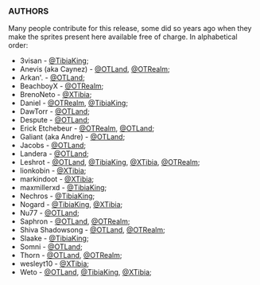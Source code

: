 ### AUTHORS

Many people contribute for this release, some did so years ago when
they make the sprites present here available free of charge. In
alphabetical order:

- 3visan - [@TibiaKing](http://www.tibiaking.com/forum/profile/19276-3visan/);
- Anevis (aka Caynez) - [@OTLand](https://otland.net/members/anevis.175097/), [@OTRealm](https://otrealm.com/index.php?members/caynez.51/);
- Arkan'. - [@OTLand](https://otland.net/members/arkan.214264/);
- BeachboyX - [@OTRealm](https://sprites.otrealm.com/);
- BrenoNeto - [@XTibia](http://www.xtibia.com/forum/profile/356307-brenoneto/);
- Daniel - [@OTRealm](https://sprites.otrealm.com/), [@TibiaKing](http://www.tibiaking.com/forum/profile/25583-daniel/);
- DawTorr - [@OTLand](https://otland.net/members/dawtorr.200757/);
- Despute - [@OTLand](https://otland.net/members/despute.212598/);
- Erick Etchebeur - [@OTRealm](https://otrealm.com/index.php?members/erick-etchebeur.7/), [@OTLand](https://otland.net/members/erick-etchebeur.212333/);
- Galiant (aka Andre) - [@OTLand](https://otland.net/members/galiant.211412/);
- Jacobs - [@OTLand](https://otland.net/members/jacobs.203121/);
- Landera - [@OTLand](https://otland.net/members/landera.146831/);
- Leshrot - [@OTLand](https://otland.net/members/leshrot.169503/), [@TibiaKing](http://www.tibiaking.com/forum/profile/40651-leshrot/), [@XTibia](http://www.xtibia.com/forum/profile/388631-leshrot/), [@OTRealm](https://otrealm.com/index.php?members/leshrot.50/);
- lionkobin - [@XTibia](http://www.xtibia.com/forum/profile/294150-lionkobin/);
- markindoot - [@XTibia](http://www.xtibia.com/forum/profile/357805-markindoot/);
- maxmillerxd - [@TibiaKing](http://www.tibiaking.com/forum/profile/15396-maxmillerxd/);
- Nechros - [@TibiaKing](http://www.tibiaking.com/forum/profile/40715-nechros/);
- Nogard - [@TibiaKing](http://www.tibiaking.com/forum/profile/38543-nogard/), [@XTibia](http://www.xtibia.com/forum/profile/397698-nogard/);
- Nu77 - [@OTLand](https://otland.net/members/nu77.204078/);
- Saphron - [@OTLand](https://otland.net/members/saphron.91841/), [@OTRealm](https://otrealm.com/index.php?members/saphron.14/);
- Shiva Shadowsong - [@OTLand](https://otland.net/members/shadowsong.78705/), [@OTRealm](https://otrealm.com/index.php?members/shiva-shadowsong.15/);
- Slaake - [@TibiaKing](http://www.tibiaking.com/forum/profile/35794-slaake/);
- Somni - [@OTLand](https://otland.net/members/somni.6137/);
- Thorn - [@OTLand](https://otland.net/members/thorn.166053/), [@OTRealm](https://otrealm.com/index.php?members/thorn.130/);
- wesleyt10 - [@XTibia](http://www.xtibia.com/forum/profile/360593-wesleyt10/);
- Weto - [@OTLand](https://otland.net/members/weto.209826/), [@TibiaKing](http://www.tibiaking.com/forum/profile/28864-ewerton-weto-costa/), [@XTibia](http://www.xtibia.com/forum/profile/226928-eltoo/);